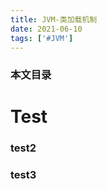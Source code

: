 ```yaml
---
title: JVM-类加载机制
date: 2021-06-10
tags: ['#JVM']
---
```


### 本文目录
<!-- toc -->

# Test
### test2
### test3